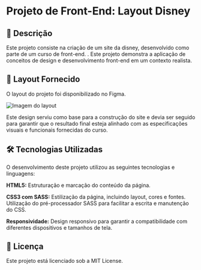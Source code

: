 # Projeto de Front-End: Layout Disney

## 📜 Descrição

Este projeto consiste na criação de um site da disney, desenvolvido como parte de um curso de front-end. . Este projeto demonstra a aplicação de conceitos de design e desenvolvimento front-end em um contexto realista.

## 🎨 Layout Fornecido

O layout do projeto foi disponibilizado no Figma.

![Imagem do layout](./assets/layout.png)

Este design serviu como base para a construção do site e devia ser seguido para garantir que o resultado final esteja alinhado com as especificações visuais e funcionais fornecidas do curso.

## 🛠️ Tecnologias Utilizadas

O desenvolvimento deste projeto utilizou as seguintes tecnologias e linguagens:

**HTML5:** Estruturação e marcação do conteúdo da página.

**CSS3 com SASS:** Estilização da página, incluindo layout, cores e fontes. Utilização do pré-processador SASS para facilitar a escrita e manutenção do CSS.

**Responsividade:** Design responsivo para garantir a compatibilidade com diferentes dispositivos e tamanhos de tela.

## 📝 Licença

Este projeto está licenciado sob a MIT License.

